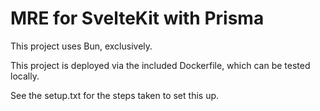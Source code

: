 # MRE for SvelteKit with Prisma

This project uses Bun, exclusively.

This project is deployed via the included Dockerfile, which can be tested locally.

See the setup.txt for the steps taken to set this up.